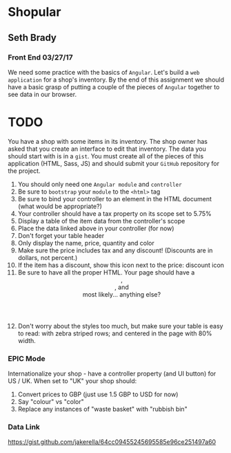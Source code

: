 # Shopular
## Seth Brady
### Front End 03/27/17



We need some practice with the basics of ``Angular``. Let's build a ``web application``
for a shop's inventory. By the end of this assignment we should have a basic
grasp of putting a couple of the pieces of ``Angular`` together to see data in
our browser.

# TODO
You have a shop with some items in its inventory. The shop owner has asked that you create an interface to edit that inventory. The data you should start with is in a ``gist``.  You must create all of the pieces of this application (HTML, Sass, JS) and should submit your ``GitHub`` repository for the project.

1. You should only need one ``Angular module`` and ``controller``
2. Be sure to ``bootstrap`` your ``module`` to the ``<html>`` tag
3. Be sure to bind your controller to an element in the HTML document (what would be appropriate?)
4. Your controller should have a tax property on its scope set to 5.75%
5. Display a table of the item data from the controller's scope
6. Place the data linked above in your controller (for now)
7. Don't forget your table header
8. Only display the name, price, quantity and color
9. Make sure the price includes tax and any discount! (Discounts are in dollars, not percent.)
10. If the item has a discount, show this icon next to the price: discount icon
11. Be sure to have all the proper HTML. Your page should have a <header>, <footer>, and <main> most   likely... anything else?
12. Don't worry about the styles too much, but make sure your table is easy to read:
  with zebra striped rows; and centered in the page with 80% width.


### EPIC Mode

Internationalize your shop - have a controller property (and UI button) for US / UK. When set to "UK" your shop should:

1. Convert prices to GBP (just use 1.5 GBP to USD for now)
2. Say "colour" vs "color"
3. Replace any instances of "waste basket" with "rubbish bin"


### Data Link
https://gist.github.com/jakerella/64cc09455245695585e96ce251497a60
